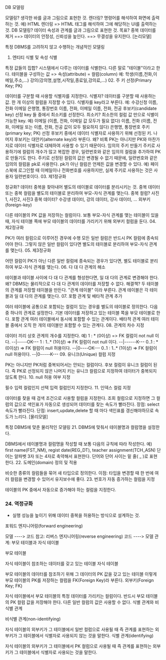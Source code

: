 DB 모델링

모델링? 생각한 바를 글과 그림으로 표현한 것.
렌더링? 명령어를 해석하여 화면에 출력하는 것. 예) HTML 렌더링 => HTML 태그를 해석하여 그에 해당하는 UI를 출력하는 것.
DB 모델링? 데이터 속성과 관계를 글과 그림으로 표현한 것.
목표? 중복 데이터를 제거 ==> 데이터의 안정성, 신뢰성을 높인다. ==> 무결성을 유지한다.
[논리모델]

특정 DBMS를 고려하지 않고 수행하는 개념적인 모델링
01. 엔티티 식별 및 속성 식별

특정 값들의 집합? 시스템에서 다루는 데이터를 식별한다.
다른 말로 "테이블"이라고 한다.
테이블을 구성하는 값 => 속성(attribute) = 컬럼(column)
예:
학생(이름,전화,이메일,주소,...)
강의(강의명,설명,시작일,종료일,강의료,...)
02. 주 키 선정(Primary Key; PK)

데이터를 구분할 때 사용할 식별자를 지정한다.
식별자?
데이터를 구분할 때 사용하는 값.
한 개 이상의 컬럼을 지정할 수 있다.
식별자를 key라고 부른다.
예: 수강신청
이름, 전화
이메일
은행명, 통장번호
이름, 전화, 이메일
이름, 전화, 전공
후보키(candidate key) 선정
key 들 중에서 최소키를 선정한다.
최소키? 최소한의 컬럼 값 만으로 식별이 가능한 key.
예)
이메일 (이름, 전화, 이메일 값 모두가 필요 없다)
이름, 전화 (이름, 전화, 이메일 또는 이름, 전화, 전공 값이 모두 필요하지 않다)
은행명, 통장번호
주키(primary key; PK) 선정
후보키 중에서 데이터 식별자로 사용하기 위해 선정된 키.
나머지 후보키는 대안키(alternate key)라 부른다.
왜? 비록 PK는 아니지만 PK와 마찬가지로 데이터 식별자로 대체하여 사용할 수 있기 때문이다.
임의의 주키 만들기
주키로 사용하기에 컬럼의 개수가 많고 복잡한 경우, 일련번호와 같은 임의의 컬럼을 추가하여 PK로 만들기도 한다.
주키로 선정된 컬럼의 값은 변경될 수 없기 때문에, 일련번호와 같은 임의의 컬럼을 pk로 사용한다. pk가 아닌 컬럼은 언제든 값을 변경할 수 있다.
예)
페이스북에 로그인할 때 이메일이나 전화번호를 사용하지만, 실제 주키로 사용하는 것은 사용자 일련번호이다.
03. 제1정규화

정규화? 데이터 중복을 찾아내어 별도의 테이블로 데이터를 분리시키는 것.
중복 데이터 또는 중복 컬럼을 별도의 테이블로 분리하여 부모-자식 관계를 맺는다.
중복 컬럼? 사진1, 사진2, 사진3
중복 데이터? 수강생 데이터, 강의 데이터, 강사 데이터, ...
외부키(foreign-key)

다른 테이블의 PK 값을 저장하는 컬럼이다.
보통 부모-자식 관계를 맺는 테이블이 있을 때, 자식 테이블 쪽에 부모 테이블의 데이터를 가리키기 위해 외부키 컬럼을 둔다.
04. 제2정규화

PK가 여러 컬럼으로 이루어진 경우에 수행
모든 일반 컬럼은 반드시 PK 컬럼에 종속되어야 한다. 그렇지 않은 일반 컬럼이 있다면 별도의 테이블로 분리하여 부모-자식 관계를 맺는다.
05. 제3정규화

어떤 컬럼이 PK가 아닌 다른 일반 컬럼에 종속되는 경우가 있다면, 별도 테이블로 분리하여 부모-자식 관계를 맺는다.
06. 다 대 다 관계의 해소

테이블과 테이블 사이에 다 대 다 관계를 형성한다면, 일 대 다의 관계로 변경해야 한다.
왜? DBMS는 물리적으로 다 대 다 관계의 데이터를 저장할 수 없다.
해결책? 두 테이블의 관계를 저장할 테이블을 만든다. "관계 테이블" 이라 부른다. 관계 테이블은 각 테이블과 일 대 다의 관계를 맺는다.
07. 포함 관계 및 배타적 관계 추가

여러 테이블에 공통으로 포함되는 컬럼이 있는 경우를 별도의 테이블로 정의한다. 다음 중 하나의 관계로 설정한다.
기본 데이터를 저장하고 있는 테이블 쪽을 부모 테이블로 한다.
포함 관계
여러 테이블에서 동시에 포함할 수 있는 관계이다.
배타적 관계
여러 테이블 중에서 오직 한 개의 테이블만 포함할 수 있는 관계다.
08. 관계의 차수 지정

데이터 끼리 상호 관계의 개수를 지정한다.
예) 
1 : *       (0이상) => FK 컬럼이 not null 이다. --|-----OK---
1 : 1..*    (1이상) => FK 컬럼이 not null 이다. --|------K---
0..1 : *    (0이상) => FK 컬럼이 null 허용이다.  --|0----OK---
0..1 : 1..* (1이상) => FK 컬럼이 null 허용이다.  --|0-----K---
09. 유니크(Unique) 컬럼 지정

PK는 아니지만 PK처럼 중복되어서는 안되는 컬럼이다. 후보 컬럼이 유니크 컬럼이 된다.
즉 PK로 선정되지 않은 나머지 키는 유니크 컬럼으로 지정하여 데이터가 중복되지 않도록 한다.
10. null 허용 여부 지정

필수 입력 컬럼인지 선택 입력 컬럼인지 지정한다.
11. 인덱스 컬럼 지정

데이터를 찾을 때 검색 조건으로 사용할 컬럼을 지정한다.
조회 컬럼으로 지정하면 그 컬럼의 값으로 색인표가 자동으로 생성되어 데이터를 찾는 속도가 빨라진다.
장점: select 속도가 빨라진다. 단점: insert,update,delete 할 때 마다 색인표를 갱신해야하므로 속도가 느리다.
[물리모델]

특정 DBMS에 맞춘 물리적인 모델링
21. DBMS에 맞춰서 테이블명과 컬럼명을 설정한다.

DBMS에서 테이블명과 컬럼명을 작성할 때 보통 다음의 규칙에 따라 작성한다. 예) first name(FST_NM), regist date(REG_DT), teacher assignment(TCH_ASN)
단어는 알파벳 3자 또는 4자로 축약해서 표현한다.
단어와 단어 사이는 밑 줄( _ )로 표현한다.
22. 도메인(domain) 정의 및 적용

비슷한 종류의 컬럼들을 묶어 새 타입으로 정의한다.
이점: 타입을 변경할 때 한 번에 여러 컬럼을 변경할 수 있어서 유지보수에 좋다.
23. 번호가 자동 증가하는 컬럼을 지정

테이블의 PK 중에서 자동으로 증가해야 하는 컬럼을 지정한다.

### 24. 역정규화
- 실행 성능을 높이기 위해 데이터 중복을 허용하는 방식으로 설계하는 것.

포워드 엔지니어링(forward engineering)

모델 ----> 코드
참고: 리버스 엔지니어링(reverse engineering) 코드 ----> 모델
관계: 부모 테이블과 자식 테이블

부모 테이블

자식 테이블이 참조하는 데이터를 갖고 있는 테이블
자식 테이블

부모 테이블의 데이터를 참조하기 위해 그 데이터의 PK 값을 갖고 있는 테이블
이렇게 부모 테이블의 PK를 저장하는 컬럼을 FK(Foreign Key)라 부른다.
외부키(Foreign Key; FK)

자식 테이블에서 부모 테이블의 특정 데이터를 가리키는 컬럼이다.
반드시 부모 테이블의 PK 컬럼 값을 저장해야 한다. 다른 일반 컬럼의 값은 사용할 수 없다.
식별 관계와 비식별 관계

비식별 관계(non-identifying)

자식 테이블의 외부키가 그 테이블에서 일반 컬럼으로 사용될 때
즉 관계를 표현하는 외부키가 그 테이블에서 식별자로 사용되지 않는 것을 말한다.
식별 관계(identifying)

자식 테이블의 외부키가 그 테이블에서 PK 컬럼으로 사용될 때
즉 관계를 표현하는 외부키가 그 테이블에서 식별자로 사용되는 것을 말한다.